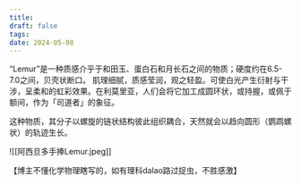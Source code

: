 ```yaml
---
title: 
draft: false
tags: 
date: 2024-05-08
---
```

“Lemur”是一种质感介乎于和田玉、蛋白石和月长石之间的物质；硬度约在6.5-7.0之间，贝壳状断口。
肌理细腻，质感莹润，观之轻盈。可使白光产生衍射与干涉，呈柔和的虹彩效果。在利莫里亚，人们会将它加工成圆环状，或持握，或佩于额间，作为「司道者」的象征。

这种物质，其分子以螺旋的链状结构彼此组织耦合，天然就会以趋向圆形（鹦鹉螺状）的轨迹生长。

![[阿西旦多手捧Lemur.jpeg]]

【博主不懂化学物理瞎写的，如有理科dalao路过捉虫，不胜感激】